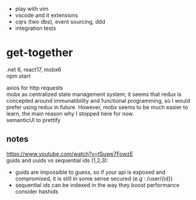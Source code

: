 - play with vim
- vscode and it extensions
- cqrs (two dbs), event sourcing, ddd
- integration tests

# get-together
.net 6, react17, mobx6  
npm start

axios for http requests  
mobx as centralized state management system; it seems that redux is concepted around immunatibility and
functional programming, so I would prefer using redux in future. However, mobx seems to be much easier
to learn, the main reason why I stopped here for now.  
semanticUI to prettify


## notes
https://www.youtube.com/watch?v=tSuwe7FowzE  
guids and uuids vs sequential ids (1,2,3):
* guids are impossible to guess, so if your api is exposed and compromised, it is still in some sense secured (e.g : /user/{id})  
* sequential ids can be indexed in the way they boost performance
consider hashids

